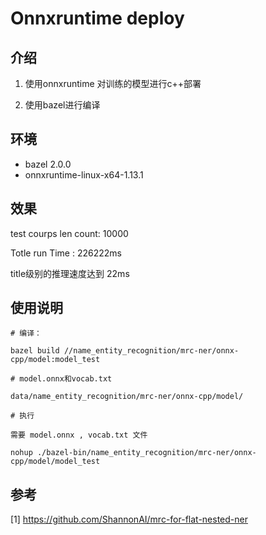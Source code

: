 # Onnxruntime deploy

## 介绍

1. 使用onnxruntime 对训练的模型进行c++部署

2. 使用bazel进行编译

## 环境

- bazel 2.0.0
- onnxruntime-linux-x64-1.13.1

## 效果

test courps len count: 10000

Totle run Time : 226222ms

title级别的推理速度达到 22ms

## 使用说明
```
# 编译：

bazel build //name_entity_recognition/mrc-ner/onnx-cpp/model:model_test

# model.onnx和vocab.txt

data/name_entity_recognition/mrc-ner/onnx-cpp/model/

# 执行

需要 model.onnx , vocab.txt 文件

nohup ./bazel-bin/name_entity_recognition/mrc-ner/onnx-cpp/model/model_test

```

## 参考
[1] https://github.com/ShannonAI/mrc-for-flat-nested-ner 
